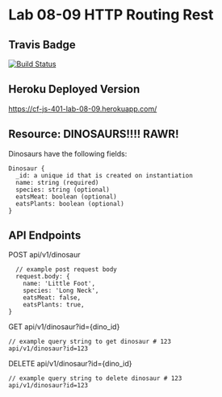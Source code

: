 # Lab 08-09 HTTP Routing Rest
## Travis Badge
[![Build Status](https://travis-ci.org/ashtonkellis/08-09-http-routing-rest.svg?branch=master)](https://travis-ci.org/ashtonkellis/08-09-http-routing-rest)

## Heroku Deployed Version
https://cf-js-401-lab-08-09.herokuapp.com/

## Resource: DINOSAURS!!!! RAWR!
Dinosaurs have the following fields:
```
Dinosaur {
  _id: a unique id that is created on instantiation
  name: string (required)
  species: string (optional)
  eatsMeat: boolean (optional)
  eatsPlants: boolean (optional)
}
```

## API Endpoints
POST api/v1/dinosaur
```
  // example post request body
  request.body: {
    name: 'Little Foot',
    species: 'Long Neck',
    eatsMeat: false,
    eatsPlants: true,
}
```

GET api/v1/dinosaur?id={dino_id}
```
// example query string to get dinosaur # 123
api/v1/dinosaur?id=123
```

DELETE api/v1/dinosaur?id={dino_id}
```
// example query string to delete dinosaur # 123
api/v1/dinosaur?id=123
```